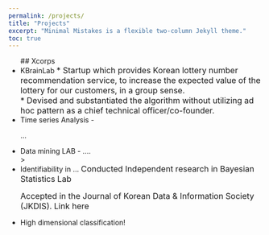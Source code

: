 ```yaml
---
permalink: /projects/
title: "Projects"
excerpt: "Minimal Mistakes is a flexible two-column Jekyll theme."
toc: true
---
```


<ul>
## Xcorps

<li> KBrainLab
<font size = "3">
* Startup which provides Korean lottery number recommendation service, to increase the expected value of the lottery for our customers, in a group sense. </br>
* Devised and substantiated the algorithm without utilizing ad hoc pattern as a chief technical officer/co-founder.
</font>
</li>

<li> Time series Analysis -

 ...

 </li>

<li>Data mining LAB - ....
</li>>

<li> Identifiability in ...
<font size = "3">
Conducted Independent research in Bayesian Statistics Lab </br>

Accepted in the Journal of Korean Data & Information Society (JKDIS). Link here
</font>
</li>

<li>High dimensional  classification!

</li>
</ul>